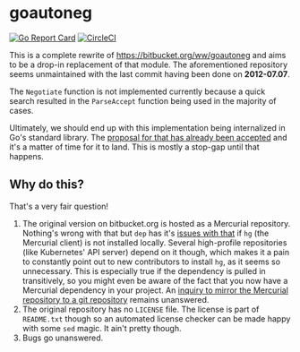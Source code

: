 # goautoneg

[![Go Report Card](https://goreportcard.com/badge/github.com/markusthoemmes/goautoneg)](https://goreportcard.com/report/github.com/markusthoemmes/goautoneg)
[![CircleCI](https://circleci.com/gh/markusthoemmes/goautoneg.svg?style=svg)](https://circleci.com/gh/markusthoemmes/goautoneg)

This is a complete rewrite of https://bitbucket.org/ww/goautoneg and aims to be a drop-in replacement of that module. The aforementioned repository seems unmaintained with the last commit having been done on **2012-07.07**.

The `Negotiate` function is not implemented currently because a quick search resulted in the `ParseAccept` function being used in the majority of cases.

Ultimately, we should end up with this implementation being internalized in Go's standard library. The [proposal for that has already been accepted](https://github.com/golang/go/issues/19307) and it's a matter of time for it to land. This is mostly a stop-gap until that happens.

## Why do this?

That's a very fair question!

1. The original version on bitbucket.org is hosted as a Mercurial repository. Nothing's wrong with that but `dep` has it's [issues with that](https://github.com/golang/dep/issues/1692) if `hg` (the Mercurial client) is not installed locally. Several high-profile repositories (like Kubernetes' API server) depend on it though, which makes it a pain to constantly point out to new contributors to install `hg`, as it seems so unnecessary. This is especially true if the dependency is pulled in transitively, so you might even be aware of the fact that you now have a Mercurial dependency in your project. An [inquiry to mirror the Mercurial repository to a git repository](https://bitbucket.org/ww/goautoneg/issues/3/mirror-as-a-git-repository) remains unanswered.
2. The original repository has no `LICENSE` file. The license is part of `README.txt` though so an automated license checker can be made happy with some `sed` magic. It ain't pretty though.
3. Bugs go unanswered.